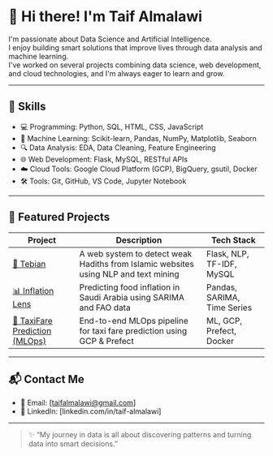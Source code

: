 # 👋 Hi there! I'm Taif Almalawi

I'm passionate about Data Science and Artificial Intelligence.  
I enjoy building smart solutions that improve lives through data analysis and machine learning.  
I've worked on several projects combining data science, web development, and cloud technologies, and I'm always eager to learn and grow.

---

## 🚀 Skills

- 💻 Programming: Python, SQL, HTML, CSS, JavaScript
- 🧠 Machine Learning: Scikit-learn, Pandas, NumPy, Matplotlib, Seaborn
- 🔍 Data Analysis: EDA, Data Cleaning, Feature Engineering
- 🌐 Web Development: Flask, MySQL, RESTful APIs
- ☁️ Cloud Tools: Google Cloud Platform (GCP), BigQuery, gsutil, Docker
- 🛠️ Tools: Git, GitHub, VS Code, Jupyter Notebook

---

## 📂 Featured Projects

| Project | Description | Tech Stack |
|--------|-------------|------------|
| [🕌 Tebian](https://github.com/taifalmalawi/tebian) | A web system to detect weak Hadiths from Islamic websites using NLP and text mining | Flask, NLP, TF-IDF, MySQL |
| [📊 Inflation Lens](https://github.com/TaifAlmalawi/inflation_website) | Predicting food inflation in Saudi Arabia using SARIMA and FAO data | Pandas, SARIMA, Time Series |
| [🚖 TaxiFare Prediction (MLOps)](https://github.com/TaifAlmalawi/taxifare-website) | End-to-end MLOps pipeline for taxi fare prediction using GCP & Prefect | ML, GCP, Prefect, Docker |

---

## 📬 Contact Me

- 📧 Email: [taifalmalawi@gmail.com]
- 💼 LinkedIn: [linkedin.com/in/taif-almalawi]
  
---

> ✨ “My journey in data is all about discovering patterns and turning data into smart decisions.”

